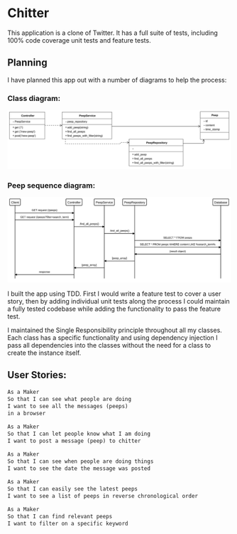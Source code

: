 # Chitter

This application is a clone of Twitter. It has a full suite of tests, including 100% code coverage unit tests and feature tests.

## Planning

I have planned this app out with a number of diagrams to help the process:

### Class diagram:

![class_diagram](diagrams/class_diagram.svg)

### Peep sequence diagram:

![peep_sequence_diagram](diagrams/peep_sequence_diagram.svg)

I built the app using TDD. First I would write a feature test to cover a user story, then by adding individual unit tests along the process I could maintain a fully tested codebase while adding the functionality to pass the feature test.

I maintained the Single Responsibility principle throughout all my classes. Each class has a specific functionality and using dependency injection I pass all dependencies into the classes without the need for a class to create the instance itself.

## User Stories:

```
As a Maker
So that I can see what people are doing
I want to see all the messages (peeps)
in a browser
```

```
As a Maker
So that I can let people know what I am doing
I want to post a message (peep) to chitter
```

```
As a Maker
So that I can see when people are doing things
I want to see the date the message was posted
```

```
As a Maker
So that I can easily see the latest peeps
I want to see a list of peeps in reverse chronological order
```

```
As a Maker
So that I can find relevant peeps
I want to filter on a specific keyword
```
